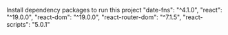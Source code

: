 Install dependency packages to run this project
 "date-fns": "^4.1.0",
    "react": "^19.0.0",
    "react-dom": "^19.0.0",
    "react-router-dom": "^7.1.5",
    "react-scripts": "5.0.1"
